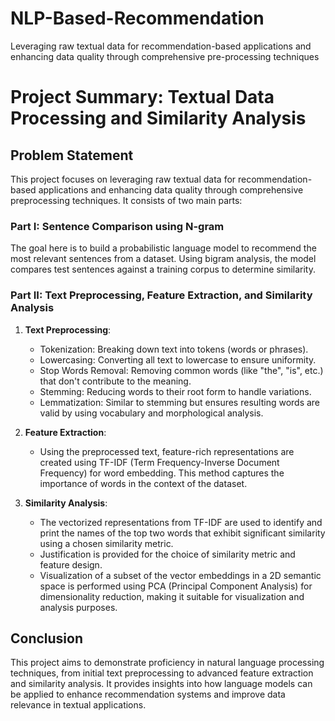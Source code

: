 # NLP-Based-Recommendation
Leveraging raw textual data for recommendation-based applications and enhancing data quality through comprehensive pre-processing techniques

# Project Summary: Textual Data Processing and Similarity Analysis

## Problem Statement

This project focuses on leveraging raw textual data for recommendation-based applications and enhancing data quality through comprehensive preprocessing techniques. It consists of two main parts:

### Part I: Sentence Comparison using N-gram

The goal here is to build a probabilistic language model to recommend the most relevant sentences from a dataset. Using bigram analysis, the model compares test sentences against a training corpus to determine similarity.

### Part II: Text Preprocessing, Feature Extraction, and Similarity Analysis

1. **Text Preprocessing**:
   - Tokenization: Breaking down text into tokens (words or phrases).
   - Lowercasing: Converting all text to lowercase to ensure uniformity.
   - Stop Words Removal: Removing common words (like "the", "is", etc.) that don't contribute to the meaning.
   - Stemming: Reducing words to their root form to handle variations.
   - Lemmatization: Similar to stemming but ensures resulting words are valid by using vocabulary and morphological analysis.

2. **Feature Extraction**:
   - Using the preprocessed text, feature-rich representations are created using TF-IDF (Term Frequency-Inverse Document Frequency) for word embedding. This method captures the importance of words in the context of the dataset.

3. **Similarity Analysis**:
   - The vectorized representations from TF-IDF are used to identify and print the names of the top two words that exhibit significant similarity using a chosen similarity metric.
   - Justification is provided for the choice of similarity metric and feature design.
   - Visualization of a subset of the vector embeddings in a 2D semantic space is performed using PCA (Principal Component Analysis) for dimensionality reduction, making it suitable for visualization and analysis purposes.

## Conclusion

This project aims to demonstrate proficiency in natural language processing techniques, from initial text preprocessing to advanced feature extraction and similarity analysis. It provides insights into how language models can be applied to enhance recommendation systems and improve data relevance in textual applications.

